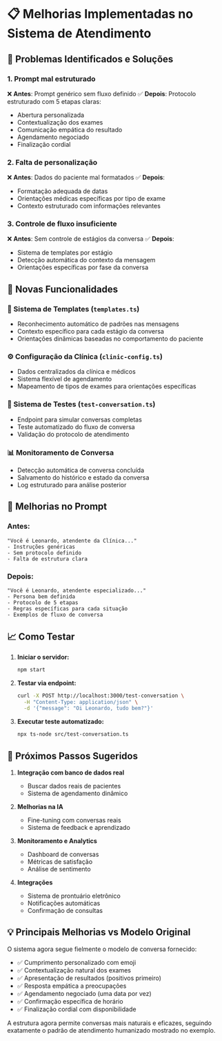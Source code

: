# 📋 Melhorias Implementadas no Sistema de Atendimento

## 🎯 Problemas Identificados e Soluções

### 1. **Prompt mal estruturado**
❌ **Antes**: Prompt genérico sem fluxo definido
✅ **Depois**: Protocolo estruturado com 5 etapas claras:
- Abertura personalizada
- Contextualização dos exames  
- Comunicação empática do resultado
- Agendamento negociado
- Finalização cordial

### 2. **Falta de personalização**
❌ **Antes**: Dados do paciente mal formatados
✅ **Depois**: 
- Formatação adequada de datas
- Orientações médicas específicas por tipo de exame
- Contexto estruturado com informações relevantes

### 3. **Controle de fluxo insuficiente**
❌ **Antes**: Sem controle de estágios da conversa
✅ **Depois**:
- Sistema de templates por estágio
- Detecção automática do contexto da mensagem
- Orientações específicas por fase da conversa

## 🚀 Novas Funcionalidades

### 📝 Sistema de Templates (`templates.ts`)
- Reconhecimento automático de padrões nas mensagens
- Contexto específico para cada estágio da conversa
- Orientações dinâmicas baseadas no comportamento do paciente

### ⚙️ Configuração da Clínica (`clinic-config.ts`)
- Dados centralizados da clínica e médicos
- Sistema flexível de agendamento
- Mapeamento de tipos de exames para orientações específicas

### 🧪 Sistema de Testes (`test-conversation.ts`)
- Endpoint para simular conversas completas
- Teste automatizado do fluxo de conversa
- Validação do protocolo de atendimento

### 📊 Monitoramento de Conversa
- Detecção automática de conversa concluída
- Salvamento do histórico e estado da conversa
- Log estruturado para análise posterior

## 🎨 Melhorias no Prompt

### Antes:
```
"Você é Leonardo, atendente da Clínica..."
- Instruções genéricas
- Sem protocolo definido
- Falta de estrutura clara
```

### Depois:
```
"Você é Leonardo, atendente especializado..."
- Persona bem definida
- Protocolo de 5 etapas
- Regras específicas para cada situação
- Exemplos de fluxo de conversa
```

## 📈 Como Testar

1. **Iniciar o servidor:**
   ```bash
   npm start
   ```

2. **Testar via endpoint:**
   ```bash
   curl -X POST http://localhost:3000/test-conversation \
     -H "Content-Type: application/json" \
     -d '{"message": "Oi Leonardo, tudo bem?"}'
   ```

3. **Executar teste automatizado:**
   ```bash
   npx ts-node src/test-conversation.ts
   ```

## 🔧 Próximos Passos Sugeridos

1. **Integração com banco de dados real**
   - Buscar dados reais de pacientes
   - Sistema de agendamento dinâmico

2. **Melhorias na IA**
   - Fine-tuning com conversas reais
   - Sistema de feedback e aprendizado

3. **Monitoramento e Analytics**
   - Dashboard de conversas
   - Métricas de satisfação
   - Análise de sentimento

4. **Integrações**
   - Sistema de prontuário eletrônico
   - Notificações automáticas
   - Confirmação de consultas

## 💡 Principais Melhorias vs Modelo Original

O sistema agora segue fielmente o modelo de conversa fornecido:
- ✅ Cumprimento personalizado com emoji
- ✅ Contextualização natural dos exames
- ✅ Apresentação de resultados (positivos primeiro)
- ✅ Resposta empática a preocupações
- ✅ Agendamento negociado (uma data por vez)
- ✅ Confirmação específica de horário
- ✅ Finalização cordial com disponibilidade

A estrutura agora permite conversas mais naturais e eficazes, seguindo exatamente o padrão de atendimento humanizado mostrado no exemplo.
